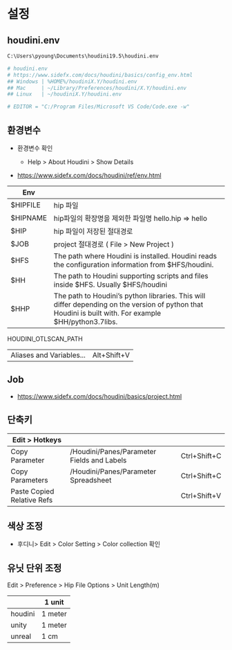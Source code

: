 # 설정

## houdini.env

``` txt
C:\Users\pyoung\Documents\houdini19.5\houdini.env
```

``` ini
# houdini.env
# https://www.sidefx.com/docs/houdini/basics/config_env.html
## Windows | %HOME%/houdiniX.Y/houdini.env
## Mac     | ~/Library/Preferences/houdini/X.Y/houdini.env
## Linux   | ~/houdiniX.Y/houdini.env

# EDITOR = "C:/Program Files/Microsoft VS Code/Code.exe -w"
```


## 환경변수

- 환경변수 확인
  - Help > About Houdini > Show Details

- https://www.sidefx.com/docs/houdini/ref/env.html

| Env      |                                                                                                                                                        |
| -------- | ------------------------------------------------------------------------------------------------------------------------------------------------------ |
| $HIPFILE | hip 파일                                                                                                                                               |
| $HIPNAME | hip파일의 확장명을 제외한 파일명 hello.hip => hello                                                                                                    |
| $HIP     | hip 파일이 저장된 절대경로                                                                                                                             |
| $JOB     | project 절대경로 ( File > New Project )                                                                                                                |
| $HFS     | The path where Houdini is installed. Houdini reads the configuration information from $HFS/houdini.                                                    |
| $HH      | The path to Houdini supporting scripts and files inside $HFS. Usually $HFS/houdini                                                                     |
| $HHP     | The path to Houdini’s python libraries. This will differ depending on the version of python that Houdini is built with. For example $HH/python3.7libs. |

HOUDINI_OTLSCAN_PATH

|                          |             |
| ------------------------ | ----------- |
| Aliases and Variables... | Alt+Shift+V |


## Job

- https://www.sidefx.com/docs/houdini/basics/project.html

## 단축키

| Edit > Hotkeys             |                                            |              |
| -------------------------- | ------------------------------------------ | ------------ |
| Copy Parameter             | /Houdini/Panes/Parameter Fields and Labels | Ctrl+Shift+C |
| Copy Parameters            | /Houdini/Panes/Parameter Spreadsheet       | Ctrl+Shift+C |
| Paste Copied Relative Refs |                                            | Ctrl+Shift+V |


## 색상 조정

- 후디니> Edit > Color Setting > Color collection 확인

## 유닛 단위 조정

Edit > Preference > Hip File Options > Unit Length(m)

|         | 1 unit  |
| ------- | ------- |
| houdini | 1 meter |
| unity   | 1 meter |
| unreal  | 1 cm    |